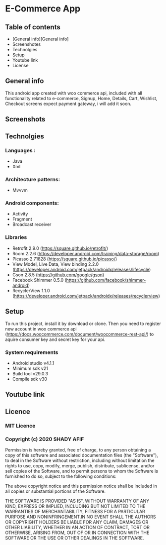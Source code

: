 # E-Commerce App
## Table of contents
- (General info)[General info]
- Screenshotes
- Technolgies
- Setup
- Youtube link
- License

## General info
This android app created with woo commerce api, included with all functionality related to e-commerce, Signup, Home, Details, Cart, Wishlist, Checkout screens expect payment gateway, i will add it soon.

## Screenshots

## Technolgies
### Languages :
- Java 
- Xml

### Architecture patterns: 
- Mvvvm

### Android components:
 - Activity
 - Fragment
 - Broadcast receiver
 
 ### Libraries 
 - Retrofit 2.9.0 (https://square.github.io/retrofit/)
 - Room 2.2.6 (https://developer.android.com/training/data-storage/room)
 - Picasso 2.71828 (https://square.github.io/picasso/)
 - View Model, Live Data, View binding 2.2.0 (https://developer.android.com/jetpack/androidx/releases/lifecycle)
 - Gson 2.8.5 (https://github.com/google/gson)
 - Facebook Shimmer 0.5.0 (https://github.com/facebook/shimmer-android)
 - RecyclerView 1.1.0 (https://developer.android.com/jetpack/androidx/releases/recyclerview)

## Setup
To run this project, install it by download or clone. Then you need to register new account in woo commerce api (https://docs.woocommerce.com/document/woocommerce-rest-api/) to aquire consumer key and secret key for your api.

### System requirements
- Android studio v4.1.1
- Minimum sdk v21
- Build tool v29.0.3
- Compile sdk v30

## Youtube link 
## Licence
### MIT Licence 
### Copyright (c) 2020 SHADY AFIF 
Permission is hereby granted, free of charge, to any person obtaining a copy of this software
and associated documentation files (the "Software"), to deal in the Software without restriction,
including without limitation the rights to use, copy, modify, merge, publish, distribute, sublicense,
and/or sell copies of the Software, and to permit persons to whom the Software is furnished to do so, 
subject to the following conditions:

The above copyright notice and this permission notice shall be included in all copies or substantial 
portions of the Software.

THE SOFTWARE IS PROVIDED "AS IS", WITHOUT WARRANTY OF ANY KIND, EXPRESS OR IMPLIED, 
INCLUDING BUT NOT LIMITED TO THE WARRANTIES OF MERCHANTABILITY, FITNESS FOR A PARTICULAR PURPOSE
AND NONINFRINGEMENT.IN NO EVENT SHALL THE AUTHORS OR COPYRIGHT HOLDERS BE LIABLE FOR ANY CLAIM,
DAMAGES OR OTHER LIABILITY, WHETHER IN AN ACTION OF CONTRACT,
TORT OR OTHERWISE, ARISING FROM, OUT OF OR IN CONNECTION WITH THE SOFTWARE
OR THE USE OR OTHER DEALINGS IN THE SOFTWARE.
 
